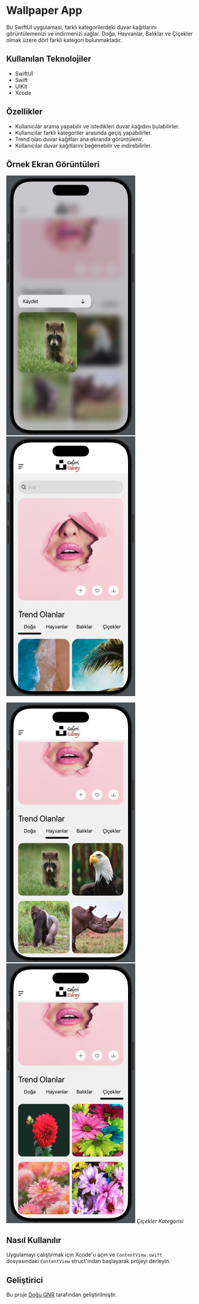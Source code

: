 # Wallpaper App

Bu SwiftUI uygulaması, farklı kategorilerdeki duvar kağıtlarını görüntülemenizi ve indirmenizi sağlar. Doğa, Hayvanlar, Balıklar ve Çiçekler olmak üzere dört farklı kategori bulunmaktadır.

## Kullanılan Teknolojiler

- SwiftUI
- Swift
- UIKit
- Xcode

## Özellikler

- Kullanıcılar arama yapabilir ve istedikleri duvar kağıdını bulabilirler.
- Kullanıcılar farklı kategoriler arasında geçiş yapabilirler.
- Trend olan duvar kağıtları ana ekranda görüntülenir.
- Kullanıcılar duvar kağıtlarını beğenebilir ve indirebilirler.

## Örnek Ekran Görüntüleri

![İndir](https://github.com/doguner1/GitImageData/blob/main/WalpaperApp/Ekran%20Resmi%202024-05-26%2023.25.07.png?raw=true)
![Ana Ekran](https://github.com/doguner1/GitImageData/blob/main/WalpaperApp/Ekran%20Resmi%202024-05-26%2023.24.50.png?raw=true)


![Hayvanlar](https://github.com/doguner1/GitImageData/blob/main/WalpaperApp/Ekran%20Resmi%202024-05-26%2023.24.56.png?raw=true)
![Çiçekler](https://github.com/doguner1/GitImageData/blob/main/WalpaperApp/Ekran%20Resmi%202024-05-26%2023.25.01.png?raw=true)
*Çiçekler Kategorisi*

## Nasıl Kullanılır

Uygulamayı çalıştırmak için Xcode'u açın ve `ContentView.swift` dosyasındaki `ContentView` struct'ından başlayarak projeyi derleyin.

## Geliştirici

Bu proje [Doğu GNR](https://github.com/doguner1) tarafından geliştirilmiştir.
